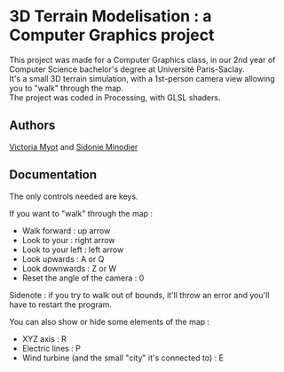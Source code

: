 # 3D Terrain Modelisation : a Computer Graphics project


This project was made for a Computer Graphics class, in our 2nd year of Computer Science bachelor's degree at Université Paris-Saclay.\
It's a small 3D terrain simulation, with a 1st-person camera view allowing you to "walk" through the map.\
The project was coded in Processing, with GLSL shaders.

## Authors

[Victoria Myot](https://github.com/vmfmyot) and [Sidonie Minodier](https://github.com/shidowe)

## Documentation
The only controls needed are keys.

If you want to "walk" through the map :
- Walk forward : up arrow
- Look to your :  right arrow
- Look to your left : left arrow
- Look upwards : A or Q
- Look downwards : Z or W
- Reset the angle of the camera : 0

Sidenote : if you try to walk out of bounds, it'll throw an error and you'll have to restart the program.

You can also show or hide some elements of the map :
- XYZ axis : R
- Electric lines : P
- Wind turbine (and the small "city" it's connected to) : E
